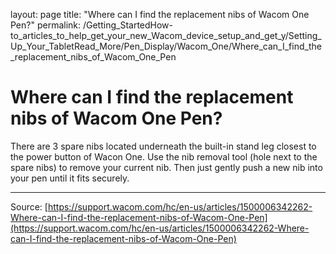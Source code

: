 layout: page
title: "Where can I find the replacement nibs of Wacom One Pen?"
permalink: /Getting_StartedHow-to_articles_to_help_get_your_new_Wacom_device_setup_and_get_y/Setting_Up_Your_TabletRead_More/Pen_Display/Wacom_One/Where_can_I_find_the_replacement_nibs_of_Wacom_One_Pen

# Where can I find the replacement nibs of Wacom One Pen?

There are 3 spare nibs located underneath the built-in stand leg closest to the power button of Wacon One. Use the nib removal tool (hole next to the spare nibs) to remove your current nib. Then just gently push a new nib into your pen until it fits securely.

---
Source: [https://support.wacom.com/hc/en-us/articles/1500006342262-Where-can-I-find-the-replacement-nibs-of-Wacom-One-Pen](https://support.wacom.com/hc/en-us/articles/1500006342262-Where-can-I-find-the-replacement-nibs-of-Wacom-One-Pen)
